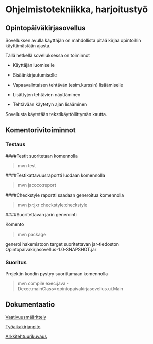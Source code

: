 # Ohjelmistotekniikka, harjoitustyö

## Opintopäiväkirjasovellus

Sovelluksen avulla käyttäjän on mahdollista pitää kirjaa opintoihin käyttämästään ajasta.

Tällä hetkellä sovelluksessa on toiminnot                                                                                                     

 - Käyttäjän luomiselle

 - Sisäänkirjautumiselle

 - Vapaavalintaisen tehtävän (esim.kurssin) lisäämiselle
 
 - Lisättyjen tehtävien näyttäminen

 - Tehtävään käytetyn ajan lisääminen


Sovellusta käytetään tekstikäyttöliittymän kautta.

## Komentorivitoiminnot

### Testaus

####Testit suoritetaan komennolla

> mvn test

####Testikattavuusraportti luodaan komennolla

> mvn jacoco:report

####Checkstyle raportti saadaan generoitua komennolla

> mvn jxr:jxr checkstyle:checkstyle

####Suoritettavan jarin generointi

Komento

> mvn package

generoi hakemistoon target suoritettavan jar-tiedoston Opintopaivakirjasovellus-1.0-SNAPSHOT.jar


### Suoritus

Projektin koodin pystyy suorittamaan komennolla

> mvn compile exec:java -Dexec.mainClass=opintopaivakirjasovellus.ui.Main



## Dokumentaatio

[Vaativuusmäärittely](https://github.com/matiasnisula/ot-harjoitustyo/blob/master/dokumentaatio/vaativuusmaarittely.md)

[Työaikakirjanpito](https://github.com/matiasnisula/ot-harjoitustyo/blob/master/dokumentaatio/tyoaikakirjanpito.md)

[Arkkitehtuurikuvaus](https://github.com/matiasnisula/ot-harjoitustyo/blob/master/dokumentaatio/arkkitehtuuri.md)

